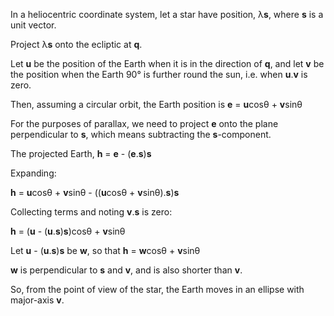 In a heliocentric coordinate system, let a star have position, λ**s**, where **s** is a unit vector.

Project λ**s** onto the ecliptic at **q**.

Let **u** be the position of the Earth when it is in the direction of **q**, and
let **v** be the position when the Earth 90° is further round the sun, i.e. when **u**.**v** is zero.

Then, assuming a circular orbit, the Earth position is **e** = **u**cosθ + **v**sinθ

For the purposes of parallax, we need to project **e** onto the plane perpendicular to **s**, which means subtracting the **s**-component.

The projected Earth, **h** = **e** - (**e**.**s**)**s**

Expanding:

**h** = **u**cosθ + **v**sinθ - ((**u**cosθ + **v**sinθ).**s**)**s**

Collecting terms and noting **v**.**s** is zero:

**h** = (**u** - (**u**.**s**)**s**)cosθ + **v**sinθ

Let **u** - (**u**.**s**)**s** be **w**, so that **h** = **w**cosθ + **v**sinθ

**w** is perpendicular to **s** and **v**, and is also shorter than **v**.

So, from the point of view of the star, the Earth moves in an ellipse with major-axis **v**.
